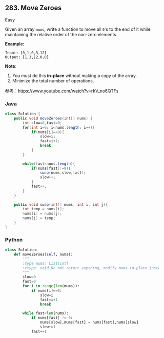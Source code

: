 ##  283. Move Zeroes

Easy

Given an array `nums`, write a function to move all `0`'s to the end of it while maintaining the relative order of the non-zero elements.

**Example:**

```
Input: [0,1,0,3,12]
Output: [1,3,12,0,0]
```

**Note**:

1. You must do this **in-place** without making a copy of the array.
2. Minimize the total number of operations.

参考：https://www.youtube.com/watch?v=rkV_no6QTFs

### Java

````java
class Solution {
    public void moveZeroes(int[] nums) {
        int slow=0,fast=0;
        for(int i=0; i<nums.length; i++){
            if(nums[i]==0){
                slow=i;
                fast=i+1;
                break;
            }
        }
        
        while(fast<nums.length){
            if(nums[fast]!=0){
                swap(nums,slow,fast);
                slow++;
            }
            fast++;
        }
    }
    
    public void swap(int[] nums, int i, int j){
        int temp = nums[i];
        nums[i] = nums[j];
        nums[j] = temp;
    }
}

````

### Python

````python
class Solution:
    def moveZeroes(self, nums):
        """
        :type nums: List[int]
        :rtype: void Do not return anything, modify nums in-place instead.
        """
        slow=0
        fast=0
        for i in range(len(nums)):
            if nums[i]==0:
                slow=i
                fast=i+1
                break
            
        while fast<len(nums):
            if nums[fast] != 0:
                nums[slow],nums[fast] = nums[fast],nums[slow]
                slow+=1
            fast+=1
````

